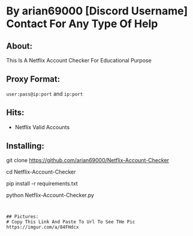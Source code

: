 # By arian69000 [Discord Username] Contact For Any Type Of Help
## About:
This Is A Netflix Account Checker For Educational Purpose
## Proxy Format:
`user:pass@ip:port` and `ip:port`


## Hits:
- Netflix Valid Accounts

## Installing:

git clone https://github.com/arian69000/Netflix-Account-Checker

cd Netflix-Account-Checker

pip install -r requirements.txt

python Netflix-Account-Checker.py


```


## Pictures:
# Copy This Link And Paste To Url To See THe Pic
https://imgur.com/a/84FHdcx
